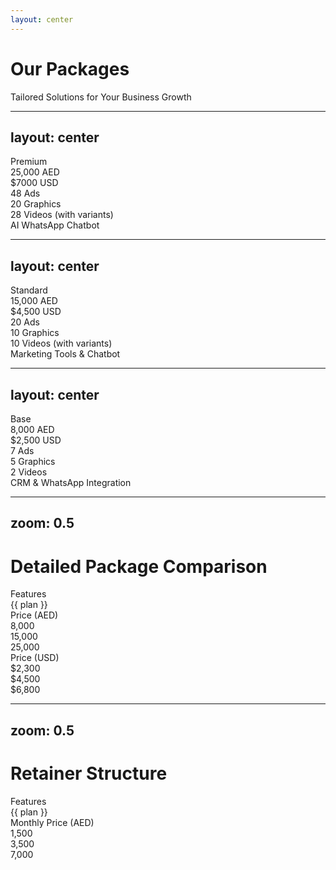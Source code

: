```yaml
---
layout: center
---
```


# Our Packages

<div 
  v-motion
  :initial="{ opacity: 0, y: 100 }"
  :enter="{ opacity: 1, y: 0 }"
  class="text-2xl text-zinc-400 mt-4"
>
  Tailored Solutions for Your Business Growth
</div>

---
layout: center
---

<div 
  v-motion
  :initial="{ filter: 'blur(12px)', opacity: 0, scale: 0.8 }"
  :enter="{ filter: 'blur(0px)', opacity: 1, scale: 1 }"
  class="flex flex-col items-center"
>
  <div class="text-red-600 text-6xl font-bold mb-4">Premium</div>
  <div class="text-4xl font-semibold mb-2">25,000 AED</div>
  <div class="text-2xl font-medium text-zinc-400 mb-8">$7000 USD</div>
  <div class="space-y-4 text-xl">
    <div class="flex items-center gap-2">
      <lucide-check class="text-red-500" /> 48 Ads
    </div>
    <div class="flex items-center gap-2">
      <lucide-check class="text-red-500" /> 20 Graphics
    </div>
    <div class="flex items-center gap-2">
      <lucide-check class="text-red-500" /> 28 Videos (with variants)
    </div>
    <div class="flex items-center gap-2">
      <lucide-check class="text-red-500" /> AI WhatsApp Chatbot
    </div>
  </div>
</div>

---
layout: center
---

<div 
  v-motion
  :initial="{ filter: 'blur(12px)', opacity: 0, scale: 0.8 }"
  :enter="{ filter: 'blur(0px)', opacity: 1, scale: 1 }"
  class="flex flex-col items-center"
>
  <div class="text-red-600 text-6xl font-bold mb-4">Standard</div>
  <div class="text-4xl font-semibold mb-2">15,000 AED</div>
  <div class="text-2xl font-medium text-zinc-400 mb-8">$4,500 USD</div>
  <div class="space-y-4 text-xl">
    <div class="flex items-center gap-2">
      <lucide-check class="text-red-500" /> 20 Ads
    </div>
    <div class="flex items-center gap-2">
      <lucide-check class="text-red-500" /> 10 Graphics
    </div>
    <div class="flex items-center gap-2">
      <lucide-check class="text-red-500" /> 10 Videos (with variants)
    </div>
    <div class="flex items-center gap-2">
      <lucide-check class="text-red-500" /> Marketing Tools & Chatbot
    </div>
  </div>
</div>

---
layout: center
---

<div 
  v-motion
  :initial="{ filter: 'blur(12px)', opacity: 0, scale: 0.8 }"
  :enter="{ filter: 'blur(0px)', opacity: 1, scale: 1 }"
  class="flex flex-col items-center"
>
  <div class="text-red-600 text-6xl font-bold mb-4">Base</div>
  <div class="text-4xl font-semibold mb-2">8,000 AED</div>
  <div class="text-2xl font-medium text-zinc-400 mb-8">$2,500 USD</div>
  <div class="space-y-4 text-xl">
    <div class="flex items-center gap-2">
      <lucide-check class="text-red-500" /> 7 Ads
    </div>
    <div class="flex items-center gap-2">
      <lucide-check class="text-red-500" /> 5 Graphics
    </div>
    <div class="flex items-center gap-2">
      <lucide-check class="text-red-500" /> 2 Videos
    </div>
    <div class="flex items-center gap-2">
      <lucide-check class="text-red-500" /> CRM & WhatsApp Integration
    </div>
  </div>
</div>

---
zoom: 0.5
---

<h1 class="text-center text-4xl font-bold bg-gradient-to-r from-red-600 to-red-500 bg-clip-text text-transparent">
    Detailed Package Comparison
</h1>

<div class="overflow-x-auto py-8">
  <div class="inline-block min-w-full bg-zinc-900/50 rounded-xl border border-zinc-800 backdrop-blur-sm">
    <div class="grid grid-cols-4">
      <!-- Headers -->
      <div class="p-4 font-semibold text-zinc-400">Features</div>
      <div v-for="plan in ['Base', 'Standard', 'Premium']" 
           class="p-4 font-bold text-xl text-red-600">
        {{ plan }}
      </div>
      <!-- Features -->
      <template v-for="feature in [
        { name: 'ADs', base: '7', standard: '20', premium: '48' },
        { name: 'Graphics', base: '5', standard: '10', premium: '20' },
        { name: 'Videos', base: '2', standard: '5', premium: '7' },
        { name: 'Variants', base: '1', standard: '2', premium: '4' },
        { name: 'Total Videos (with Variants)', base: '2', standard: '10', premium: '28' },
        { name: 'Ad Campaign(s) Set-up', base: '✅', standard: '✅', premium: '✅' },
        { name: 'CRM', base: '✅', standard: '✅', premium: '✅' },
        { name: 'WhatsApp Integration', base: '✅', standard: '✅', premium: '✅' },
        { name: 'Chatbot', base: '❌', standard: '✅', premium: '✅' },
        { name: 'Marketing Tools', base: '❌', standard: '✅', premium: '✅' },
        { name: 'Smart AI WhatsApp Chatbot', base: '❌', standard: '❌', premium: '✅' }
      ]">
        <div class="p-4 border-t border-zinc-800 text-zinc-400">{{ feature.name }}</div>
        <div v-for="value in [feature.base, feature.standard, feature.premium]"
             class="p-4 border-t border-zinc-800 font-medium"
             :class="{'text-red-500': value === '✅', 'text-zinc-600': value === '❌'}">
          {{ value }}
        </div>
      </template>
      <!-- Pricing AED -->
      <div class="p-4 border-t border-zinc-800 font-semibold text-zinc-400">Price (AED)</div>
      <div class="p-4 border-t border-zinc-800 font-bold">8,000</div>
      <div class="p-4 border-t border-zinc-800 font-bold">15,000</div>
      <div class="p-4 border-t border-zinc-800 font-bold">25,000</div>
      <!-- Pricing USD -->
      <div class="p-4 border-t border-zinc-800 font-semibold text-zinc-400">Price (USD)</div>
      <div class="p-4 border-t border-zinc-800 font-bold">$2,300</div>
      <div class="p-4 border-t border-zinc-800 font-bold">$4,500</div>
      <div class="p-4 border-t border-zinc-800 font-bold">$6,800</div>
    </div>
  </div>
</div>

---
zoom: 0.5
---

<h1 class="text-center text-4xl font-bold bg-gradient-to-r from-red-600 to-red-500 bg-clip-text text-transparent">
    Retainer Structure
</h1>

<div class="overflow-x-auto py-8">
  <div class="inline-block min-w-full bg-zinc-900/50 rounded-xl border border-zinc-800 backdrop-blur-sm">
    <div class="grid grid-cols-4 ">
      <!-- Headers -->
      <div class="p-4 font-semibold text-zinc-400">Features</div>
      <div v-for="plan in ['Lite', 'Plus', 'Pro']" 
           class="p-4 font-bold text-xl text-red-600">
        {{ plan }}
      </div>
      <!-- Features -->
      <template v-for="feature in [
        { name: 'CRM Subscription', lite: '✅', plus: '✅', pro: '✅' },
        { name: 'Single Platform Ad Management', lite: '✅', plus: '✅', pro: '✅' },
        { name: 'Multi Platform Ad Management', lite: '❌', plus: '✅', pro: '✅' },
        { name: 'WhatsApp Marketing Management', lite: '❌', plus: '✅', pro: '✅' },
        { name: 'Monthly Graphics', lite: '1', plus: '4', pro: '8' },
        { name: 'Monthly Videos (Types)', lite: '0', plus: '0', pro: '4 in 1 Shoots' },
        { name: 'Ad Management Budget', lite: '0 - 5,000', plus: '5,000 - 15,000', pro: '15,000+' }
      ]">
        <div class="p-4 border-t border-zinc-800 text-zinc-400">{{ feature.name }}</div>
        <div v-for="value in [feature.lite, feature.plus, feature.pro]"
             class="p-4 border-t border-zinc-800 font-medium"
             :class="{'text-red-500': value === '✅', 'text-zinc-600': value === '❌'}">
          {{ value }}
        </div>
      </template>
      <!-- Monthly Price -->
      <div class="p-4 border-t border-zinc-800 font-semibold text-zinc-400">Monthly Price (AED)</div>
      <div class="p-4 border-t border-zinc-800 font-bold">1,500</div>
      <div class="p-4 border-t border-zinc-800 font-bold">3,500</div>
      <div class="p-4 border-t border-zinc-800 font-bold">7,000</div>
    </div>
  </div>
</div>

